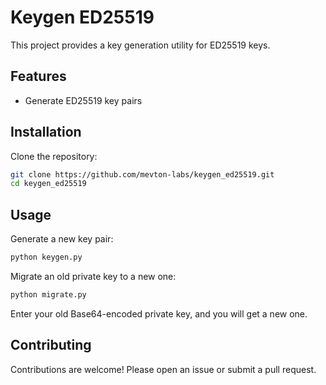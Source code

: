 # Keygen ED25519

This project provides a key generation utility for ED25519 keys.

## Features

- Generate ED25519 key pairs

## Installation

Clone the repository:

```sh
git clone https://github.com/mevton-labs/keygen_ed25519.git
cd keygen_ed25519
```


## Usage

Generate a new key pair:

```sh
python keygen.py 
```

Migrate an old private key to a new one:


```sh
python migrate.py
```

Enter your old Base64-encoded private key, and you will get a new one.

## Contributing

Contributions are welcome! Please open an issue or submit a pull request.

